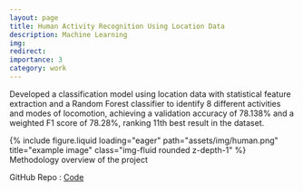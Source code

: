 ```yaml
---
layout: page
title: Human Activity Recognition Using Location Data
description: Machine Learning
img: 
redirect:
importance: 3
category: work
---
```




Developed a classification model using location data with statistical feature extraction and a Random Forest classifier to identify 8 different activities and modes of locomotion, achieving a validation accuracy of 78.138% and a weighted F1 score of 78.28%, ranking 11th best result in the dataset.

<div class="row">
    <div class="col-sm mt-3 mt-md-0">
        {% include figure.liquid loading="eager" path="assets/img/human.png" title="example image" class="img-fluid rounded z-depth-1" %}
    </div>
</div>
<div class="caption">
    Methodology overview of the project
</div>

GitHub Repo : [Code](https://github.com/rabeya-akter/Sussex-Huawei-Locomotion-Challenge-2021)